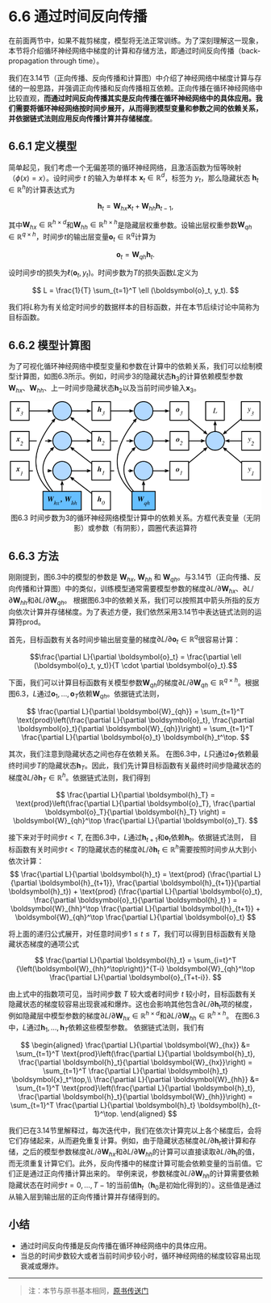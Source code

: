 # 6.6 通过时间反向传播

在前面两节中，如果不裁剪梯度，模型将无法正常训练。为了深刻理解这一现象，本节将介绍循环神经网络中梯度的计算和存储方法，即通过时间反向传播（back-propagation through time）。

我们在3.14节（正向传播、反向传播和计算图）中介绍了神经网络中梯度计算与存储的一般思路，并强调正向传播和反向传播相互依赖。正向传播在循环神经网络中比较直观，**而通过时间反向传播其实是反向传播在循环神经网络中的具体应用。**我们需要将循环神经网络按时间步展开，从而得到模型变量和参数之间的依赖关系，并依据链式法则**应用反向传播计算并存储梯度**。 


## 6.6.1 定义模型

简单起见，我们考虑一个无偏差项的循环神经网络，且激活函数为恒等映射（$\phi(x)=x$）。设时间步 $t$ 的输入为单样本 $\boldsymbol{x}_t \in \mathbb{R}^d$，标签为 $y_t$，那么隐藏状态 $\boldsymbol{h}_t \in \mathbb{R}^h$的计算表达式为

$$
\boldsymbol{h}_t = \boldsymbol{W}_{hx} \boldsymbol{x}_t + \boldsymbol{W}_{hh} \boldsymbol{h}_{t-1},
$$

其中$\boldsymbol{W}_{hx} \in \mathbb{R}^{h \times d}$和$\boldsymbol{W}_{hh} \in \mathbb{R}^{h \times h}$是隐藏层权重参数。设输出层权重参数$\boldsymbol{W}_{qh} \in \mathbb{R}^{q \times h}$，时间步$t$的输出层变量$\boldsymbol{o}_t \in \mathbb{R}^q$计算为

$$
\boldsymbol{o}_t = \boldsymbol{W}_{qh} \boldsymbol{h}_{t}.
$$

设时间步$t$的损失为$\ell(\boldsymbol{o}_t, y_t)$。时间步数为$T$的损失函数$L$定义为

$$
L = \frac{1}{T} \sum_{t=1}^T \ell (\boldsymbol{o}_t, y_t).
$$

我们将$L$称为有关给定时间步的数据样本的目标函数，并在本节后续讨论中简称为目标函数。


## 6.6.2 模型计算图

为了可视化循环神经网络中模型变量和参数在计算中的依赖关系，我们可以绘制模型计算图，如图6.3所示。例如，时间步3的隐藏状态$\boldsymbol{h}_3$的计算依赖模型参数$\boldsymbol{W}_{hx}$、$\boldsymbol{W}_{hh}$、上一时间步隐藏状态$\boldsymbol{h}_2$以及当前时间步输入$\boldsymbol{x}_3$。

<div align=center>
<img width="500" src="../img/chapter06/6.6_rnn-bptt.svg"/>
</div>
<div align=center>图6.3 时间步数为3的循环神经网络模型计算中的依赖关系。方框代表变量（无阴影）或参数（有阴影），圆圈代表运算符</div>

## 6.6.3 方法

刚刚提到，图6.3中的模型的参数是 $\boldsymbol{W}_{hx}$, $\boldsymbol{W}_{hh}$ 和 $\boldsymbol{W}_{qh}$。与3.14节（正向传播、反向传播和计算图）中的类似，训练模型通常需要模型参数的梯度$\partial L/\partial \boldsymbol{W}_{hx}$、$\partial L/\partial \boldsymbol{W}_{hh}$和$\partial L/\partial \boldsymbol{W}_{qh}$。
根据图6.3中的依赖关系，我们可以按照其中箭头所指的反方向依次计算并存储梯度。为了表述方便，我们依然采用3.14节中表达链式法则的运算符prod。

首先，目标函数有关各时间步输出层变量的梯度$\partial L/\partial \boldsymbol{o}_t \in \mathbb{R}^q$很容易计算：

$$\frac{\partial L}{\partial \boldsymbol{o}_t} =  \frac{\partial \ell (\boldsymbol{o}_t, y_t)}{T \cdot \partial \boldsymbol{o}_t}.$$

下面，我们可以计算目标函数有关模型参数$\boldsymbol{W}_{qh}$的梯度$\partial L/\partial \boldsymbol{W}_{qh} \in \mathbb{R}^{q \times h}$。根据图6.3，$L$通过$\boldsymbol{o}_1, \ldots, \boldsymbol{o}_T$依赖$\boldsymbol{W}_{qh}$。依据链式法则，

$$
\frac{\partial L}{\partial \boldsymbol{W}_{qh}} 
= \sum_{t=1}^T \text{prod}\left(\frac{\partial L}{\partial \boldsymbol{o}_t}, \frac{\partial \boldsymbol{o}_t}{\partial \boldsymbol{W}_{qh}}\right) 
= \sum_{t=1}^T \frac{\partial L}{\partial \boldsymbol{o}_t} \boldsymbol{h}_t^\top.
$$


其次，我们注意到隐藏状态之间也存在依赖关系。
在图6.3中，$L$只通过$\boldsymbol{o}_T$依赖最终时间步$T$的隐藏状态$\boldsymbol{h}_T$。因此，我们先计算目标函数有关最终时间步隐藏状态的梯度$\partial L/\partial \boldsymbol{h}_T \in \mathbb{R}^h$。依据链式法则，我们得到

$$
\frac{\partial L}{\partial \boldsymbol{h}_T} = \text{prod}\left(\frac{\partial L}{\partial \boldsymbol{o}_T}, \frac{\partial \boldsymbol{o}_T}{\partial \boldsymbol{h}_T} \right) = \boldsymbol{W}_{qh}^\top \frac{\partial L}{\partial \boldsymbol{o}_T}.
$$

接下来对于时间步$t < T$, 在图6.3中，$L$通过$\boldsymbol{h}_{t+1}$和$\boldsymbol{o}_t$依赖$\boldsymbol{h}_t$。依据链式法则，
目标函数有关时间步$t < T$的隐藏状态的梯度$\partial L/\partial \boldsymbol{h}_t \in \mathbb{R}^h$需要按照时间步从大到小依次计算：
$$
\frac{\partial L}{\partial \boldsymbol{h}_t} 
= \text{prod} (\frac{\partial L}{\partial \boldsymbol{h}_{t+1}}, \frac{\partial \boldsymbol{h}_{t+1}}{\partial \boldsymbol{h}_t}) + \text{prod} (\frac{\partial L}{\partial \boldsymbol{o}_t}, \frac{\partial \boldsymbol{o}_t}{\partial \boldsymbol{h}_t} ) = \boldsymbol{W}_{hh}^\top \frac{\partial L}{\partial \boldsymbol{h}_{t+1}} + \boldsymbol{W}_{qh}^\top \frac{\partial L}{\partial \boldsymbol{o}_t}
$$

将上面的递归公式展开，对任意时间步$1 \leq t \leq T$，我们可以得到目标函数有关隐藏状态梯度的通项公式

$$
\frac{\partial L}{\partial \boldsymbol{h}_t} 
= \sum_{i=t}^T {\left(\boldsymbol{W}_{hh}^\top\right)}^{T-i} \boldsymbol{W}_{qh}^\top \frac{\partial L}{\partial \boldsymbol{o}_{T+t-i}}.
$$

由上式中的指数项可见，当时间步数 $T$ 较大或者时间步 $t$ 较小时，目标函数有关隐藏状态的梯度较容易出现衰减和爆炸。这也会影响其他包含$\partial L / \partial \boldsymbol{h}_t$项的梯度，例如隐藏层中模型参数的梯度$\partial L / \partial \boldsymbol{W}_{hx} \in \mathbb{R}^{h \times d}$和$\partial L / \partial \boldsymbol{W}_{hh} \in \mathbb{R}^{h \times h}$。
在图6.3中，$L$通过$\boldsymbol{h}_1, \ldots, \boldsymbol{h}_T$依赖这些模型参数。
依据链式法则，我们有

$$
\begin{aligned}
\frac{\partial L}{\partial \boldsymbol{W}_{hx}} 
&= \sum_{t=1}^T \text{prod}\left(\frac{\partial L}{\partial \boldsymbol{h}_t}, \frac{\partial \boldsymbol{h}_t}{\partial \boldsymbol{W}_{hx}}\right) 
= \sum_{t=1}^T \frac{\partial L}{\partial \boldsymbol{h}_t} \boldsymbol{x}_t^\top,\\
\frac{\partial L}{\partial \boldsymbol{W}_{hh}} 
&= \sum_{t=1}^T \text{prod}\left(\frac{\partial L}{\partial \boldsymbol{h}_t}, \frac{\partial \boldsymbol{h}_t}{\partial \boldsymbol{W}_{hh}}\right) 
= \sum_{t=1}^T \frac{\partial L}{\partial \boldsymbol{h}_t} \boldsymbol{h}_{t-1}^\top.
\end{aligned}
$$

我们已在3.14节里解释过，每次迭代中，我们在依次计算完以上各个梯度后，会将它们存储起来，从而避免重复计算。例如，由于隐藏状态梯度$\partial L/\partial \boldsymbol{h}_t$被计算和存储，之后的模型参数梯度$\partial L/\partial  \boldsymbol{W}_{hx}$和$\partial L/\partial \boldsymbol{W}_{hh}$的计算可以直接读取$\partial L/\partial \boldsymbol{h}_t$的值，而无须重复计算它们。此外，反向传播中的梯度计算可能会依赖变量的当前值。它们正是通过正向传播计算出来的。
举例来说，参数梯度$\partial L/\partial \boldsymbol{W}_{hh}$的计算需要依赖隐藏状态在时间步$t = 0, \ldots, T-1$的当前值$\boldsymbol{h}_t$（$\boldsymbol{h}_0$是初始化得到的）。这些值是通过从输入层到输出层的正向传播计算并存储得到的。


## 小结

* 通过时间反向传播是反向传播在循环神经网络中的具体应用。
* 当总的时间步数较大或者当前时间步较小时，循环神经网络的梯度较容易出现衰减或爆炸。

------------
> 注：本节与原书基本相同，[原书传送门](https://zh.d2l.ai/chapter_recurrent-neural-networks/bptt.html)